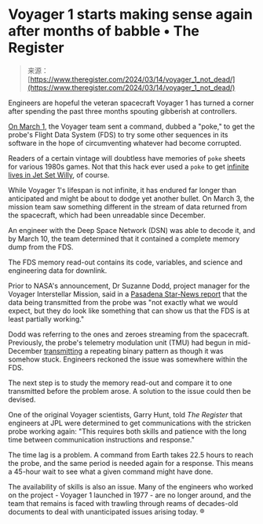 <!--yml
category: 未分类
date: 2024-05-27 14:56:36
-->

# Voyager 1 starts making sense again after months of babble • The Register

> 来源：[https://www.theregister.com/2024/03/14/voyager_1_not_dead/](https://www.theregister.com/2024/03/14/voyager_1_not_dead/)

Engineers are hopeful the veteran spacecraft Voyager 1 has turned a corner after spending the past three months spouting gibberish at controllers.

[On March 1](https://blogs.nasa.gov/sunspot/2024/03/13/nasa-engineers-make-progress-toward-understanding-voyager-1-issue/), the Voyager team sent a command, dubbed a "poke," to get the probe's Flight Data System (FDS) to try some other sequences in its software in the hope of circumventing whatever had become corrupted.

Readers of a certain vintage will doubtless have memories of `poke` sheets for various 1980s games. Not that this hack ever used a `poke` to get [infinite lives in Jet Set Willy](https://skoolkit.ca/disassemblies/jet_set_willy/reference/pokes.html), of course.

While Voyager 1's lifespan is not infinite, it has endured far longer than anticipated and might be about to dodge yet another bullet. On March 3, the mission team saw something different in the stream of data returned from the spacecraft, which had been unreadable since December.

An engineer with the Deep Space Network (DSN) was able to decode it, and by March 10, the team determined that it contained a complete memory dump from the FDS.

The FDS memory read-out contains its code, variables, and science and engineering data for downlink.

Prior to NASA's announcement, Dr Suzanne Dodd, project manager for the Voyager Interstellar Mission, said in a [Pasadena Star-News report](https://www.pasadenastarnews.com/2024/03/09/jpls-voyager-team-extremely-hopeful-after-ailing-faraway-craft-shows-signs-of-former-self/) that the data being transmitted from the probe was "not exactly what we would expect, but they do look like something that can show us that the FDS is at least partially working."

Dodd was referring to the ones and zeroes streaming from the spacecraft. Previously, the probe's telemetry modulation unit (TMU) had begun in mid-December [transmitting](https://www.theregister.com/2023/12/14/engineers_work_to_fix_voyager/) a repeating binary pattern as though it was somehow stuck. Engineers reckoned the issue was somewhere within the FDS.

The next step is to study the memory read-out and compare it to one transmitted before the problem arose. A solution to the issue could then be devised.

One of the original Voyager scientists, Garry Hunt, told *The Register* that engineers at JPL were determined to get communications with the stricken probe working again: "This requires both skills and patience with the long time between communication instructions and response."

The time lag is a problem. A command from Earth takes 22.5 hours to reach the probe, and the same period is needed again for a response. This means a 45-hour wait to see what a given command might have done.

The availability of skills is also an issue. Many of the engineers who worked on the project - Voyager 1 launched in 1977 - are no longer around, and the team that remains is faced with trawling through reams of decades-old documents to deal with unanticipated issues arising today. ®